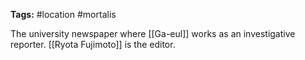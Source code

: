 **Tags:** #location #mortalis 

The university newspaper where [[Ga-eul]] works as an investigative reporter. [[Ryota Fujimoto]] is the editor.